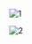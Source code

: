 
![1](https://user-images.githubusercontent.com/87164152/148649973-c4190aa3-f0d6-4804-9e79-3f235202cd0e.png)



![2](https://user-images.githubusercontent.com/87164152/148649976-5d7579b8-d6be-4851-be6c-787c4baf389a.png)
